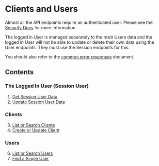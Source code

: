# Clients and Users

Almost all the API endpoints require an authenticated user. Please see the 
[Security Docs](../02_Security/00_index.md) for more information.

The logged in User is managed separately to the main Users data and
the logged in User will not be able to update or delete their own data
using the User endpoints. They must use the Session endpoints for this.

You should also refer to the [common error responses](../02_common_error_responses)
document.

## Contents

### The Logged In User (Session User)

1. [Get Session User Data](./01_get_session_user_data)
2. [Update Session User Data](./02_update_session_user_data.md)

### Clients

3. [List or Search Clients](./03_list_or_search_clients.md)
4. [Create or Update Client](./04_create_or_update_client.md)

### Users

6. [List or Search Users](./06_list_or_search_users.md)
7. [Find a Single User](./07_find_single_user.md)

